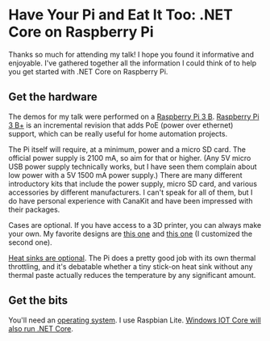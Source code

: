 # Have Your Pi and Eat It Too: .NET Core on Raspberry Pi

Thanks so much for attending my talk! I hope you found it informative and enjoyable. I've gathered together all the information I could think of to help you get started with .NET Core on Raspberry Pi.

## Get the hardware

The demos for my talk were performed on a [Raspberry Pi 3 B](https://www.raspberrypi.org/products/raspberry-pi-3-model-b/). [Raspberry Pi 3 B+](https://www.raspberrypi.org/products/raspberry-pi-3-model-b-plus/) is an incremental revision that adds PoE (power over ethernet) support, which can be really useful for home automation projects.

The Pi itself will require, at a minimum, power and a micro SD card. The official power supply is 2100 mA, so aim for that or higher. (Any 5V micro USB power supply technically works, but I have seen them complain about low power with a 5V 1500 mA power supply.) There are many different introductory kits that include the power supply, micro SD card, and various accessories by different manufacturers. I can't speak for all of them, but I do have personal experience with CanaKit and have been impressed with their packages.

Cases are optional. If you have access to a 3D printer, you can always make your own. My favorite designs are [this one](https://www.thingiverse.com/thing:1549574) and [this one](https://www.thingiverse.com/thing:3061437) (I customized the second one).

[Heat sinks are optional](https://raspberrypi.stackexchange.com/questions/43752/do-i-need-to-use-a-heat-sink). The Pi does a pretty good job with its own thermal throttling, and it's debatable whether a tiny stick-on heat sink without any thermal paste actually reduces the temperature by any significant amount.   

## Get the bits

You'll need an [operating system](https://www.raspberrypi.org/downloads/). I use Raspbian Lite. [Windows IOT Core will also run .NET Core](https://github.com/dotnet/core/blob/master/samples/RaspberryPiInstructions.md).

